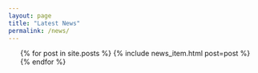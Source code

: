 ```yaml
---
layout: page
title: "Latest News"
permalink: /news/
---
```


<ul class="related-news">
  {% for post in site.posts %}
    {% include news_item.html post=post %}
  {% endfor %}
</ul>
